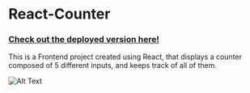 # React-Counter
### [Check out the deployed version here!](https://react-counter-ov.netlify.com/)
This is a Frontend project created using React, that displays a counter composed of 5 different inputs, and keeps track of all of them.

![Alt Text](https://media.giphy.com/media/TH1QRpnaZvszVs30eE/giphy.gif)
